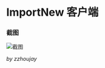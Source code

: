 # ImportNew 客户端

### 截图

![截图](https://raw.githubusercontent.com/zzhoujay/ImportNew/master/screenshots/device-2016-01-04-165225.png)

_by zzhoujay_